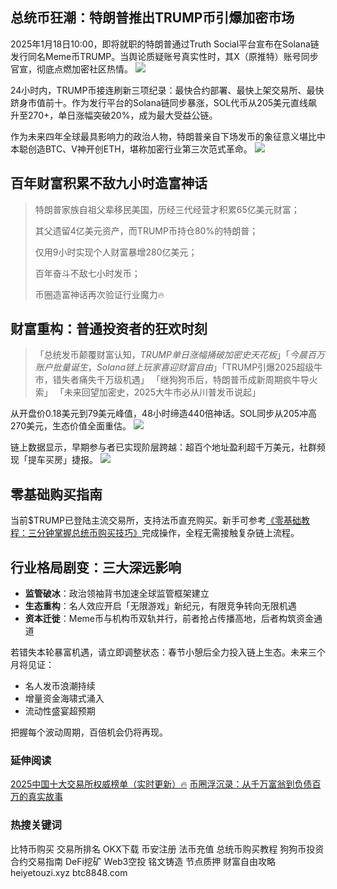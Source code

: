 ## 总统币狂潮：特朗普推出TRUMP币引爆加密市场
2025年1月18日10:00，即将就职的特朗普通过Truth Social平台宣布在Solana链发行同名Meme币TRUMP。当舆论质疑账号真实性时，其X（原推特）账号同步官宣，彻底点燃加密社区热情。
![](https://fe095ec.webp.li/trump_000.png)

24小时内，TRUMP币接连刷新三项纪录：最快合约部署、最快上架交易所、最快跻身市值前十。作为发行平台的Solana链同步暴涨，SOL代币从205美元直线飙升至270+，单日涨幅突破20%，成为最大受益公链。

作为未来四年全球最具影响力的政治人物，特朗普亲自下场发币的象征意义堪比中本聪创造BTC、V神开创ETH，堪称加密行业第三次范式革命。
![](https://fe095ec.webp.li/trump_001.png)

## 百年财富积累不敌九小时造富神话
>特朗普家族自祖父辈移民美国，历经三代经营才积累65亿美元财富；
>
>其父遗留4亿美元资产，而TRUMP币持仓80%的特朗普；
>
>仅用9小时实现个人财富暴增280亿美元；
>
>百年奋斗不敌七小时发币；
>
>币圈造富神话再次验证行业魔力🔥

## 财富重构：普通投资者的狂欢时刻
>「总统发币颠覆财富认知，$TRUMP单日涨幅捅破加密史天花板」
>「今晨百万账户批量诞生，Solana链上玩家喜迎财富自由」
>「$TRUMP引爆2025超级牛市，错失者痛失千万级机遇」
>「继狗狗币后，特朗普币成新周期疯牛导火索」
>「未来回望加密史，2025大牛市必从川普发币说起」

从开盘价0.18美元到79美元峰值，48小时缔造440倍神话。SOL同步从205冲高270美元，生态价值全面重估。
![](https://fe095ec.webp.li/trump_003.png)

链上数据显示，早期参与者已实现阶层跨越：超百个地址盈利超千万美元，社群频现「提车买房」捷报。
![](https://fe095ec.webp.li/trump_002.png)

## 零基础购买指南
当前$TRUMP已登陆主流交易所，支持法币直充购买。新手可参考[《零基础教程：三分钟掌握总统币购买技巧》](https://heiyetouzi.xyz/ouyi-trump)完成操作，全程无需接触复杂链上流程。

## 行业格局剧变：三大深远影响
- **监管破冰**：政治领袖背书加速全球监管框架建立
- **生态重构**：名人效应开启「无限游戏」新纪元，有限竞争转向无限机遇
- **资本迁徙**：Meme币与机构币双轨并行，前者抢占传播高地，后者构筑资金通道

若错失本轮暴富机遇，请立即调整状态：春节小憩后全力投入链上生态。未来三个月将见证：
- 名人发币浪潮持续
- 增量资金海啸式涌入
- 流动性盛宴超预期

把握每个波动周期，百倍机会仍将再现。

### 延伸阅读
[2025中国十大交易所权威榜单（实时更新）🔥](https://btc8848.com/top-10-exchanges/)
[币圈浮沉录：从千万富翁到负债百万的真实故事](https://heiyetouzi.xyz/biquanstory001/)

### 热搜关键词
比特币购买 交易所排名 OKX下载 币安注册 法币充值 总统币购买教程 狗狗币投资 合约交易指南 DeFi挖矿 Web3空投 铭文铸造 节点质押 财富自由攻略 heiyetouzi.xyz btc8848.com